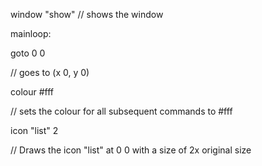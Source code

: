 window "show"
// shows the window

mainloop:

goto 0 0

// goes to (x 0, y 0)

colour #fff

// sets the colour for all subsequent commands to #fff

icon "list" 2

// Draws the icon "list" at 0 0 with a size of 2x original size
